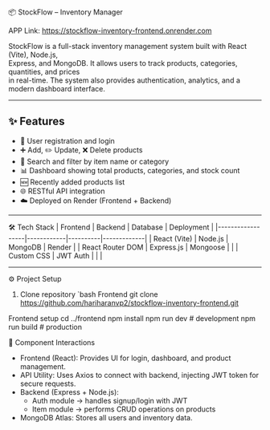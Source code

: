 📦 StockFlow – Inventory Manager

APP Link: https://stockflow-inventory-frontend.onrender.com  

StockFlow is a full-stack inventory management system built with React (Vite), Node.js,  
Express, and MongoDB. It allows users to track products, categories, quantities, and prices  
in real-time. The system also provides authentication, analytics, and a modern dashboard interface.  

---

## ✨ Features
- 🔐 User registration and login  
- ➕ Add, ✏️ Update, ❌ Delete products  
- 🔎 Search and filter by item name or category  
- 📊 Dashboard showing total products, categories, and stock count  
- 🆕 Recently added products list  
- 🌐 RESTful API integration  
- ☁️ Deployed on Render (Frontend + Backend)  

---

🛠️ Tech Stack
| Frontend         | Backend     | Database | Deployment |
|------------------|------------|----------|-------------|
| React (Vite)     | Node.js    | MongoDB  | Render      |
| React Router DOM | Express.js | Mongoose |             |
| Custom CSS       | JWT Auth   |          |             |

---

⚙️ Project Setup

1. Clone repository
`bash
Frontend
git clone https://github.com/hariharanvp2/stockflow-inventory-frontend.git

Frontend setup
cd ../frontend
npm install
npm run dev   # development
npm run build # production

🔗 Component Interactions

- Frontend (React): Provides UI for login, dashboard, and product management.  
- API Utility: Uses Axios to connect with backend, injecting JWT token for secure requests.  
- Backend (Express + Node.js):
  - Auth module → handles signup/login with JWT  
  - Item module → performs CRUD operations on products  
- MongoDB Atlas: Stores all users and inventory data.  

